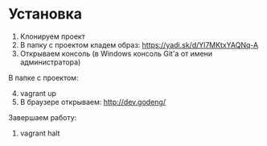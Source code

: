 # Установка

1. Клонируем проект
2. В папку с проектом кладем образ: https://yadi.sk/d/Yl7MKtxYAQNq-A
3. Открываем консоль (в Windows консоль Git'a от имени администратора)

 В папке с проектом:
 
4. vagrant up
5. В браузере открываем: http://dev.godeng/

  Завершаем работу:
1. vagrant halt
